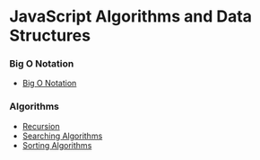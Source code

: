 # JavaScript Algorithms and Data Structures

### Big O Notation

- [Big O Notation](./big-o.md)

### Algorithms

- [Recursion](./recursion.md)
- [Searching Algorithms](./searching-algorithms.md)
- [Sorting Algorithms](./sorting-algorithms.md)

